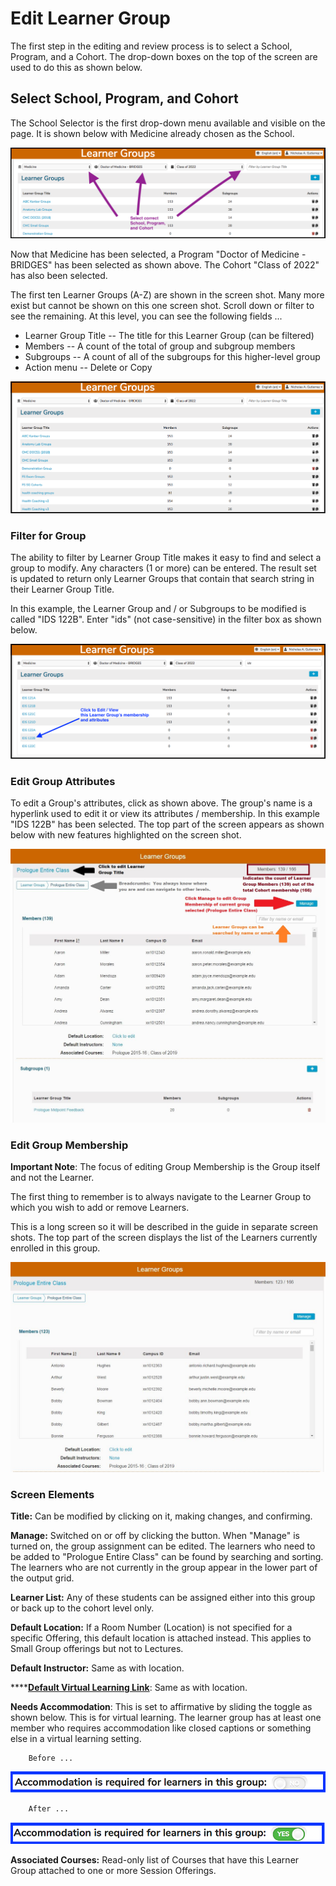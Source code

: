 # Edit Learner Group

The first step in the editing and review process is to select a School, Program, and a Cohort. The drop-down boxes on the top of the screen are used to do this as shown below.

## Select School, Program, and Cohort

The School Selector is the first drop-down menu available and visible on the page. It is shown below with Medicine already chosen as the School.

![Select attributes](../../images/edit_learner_group/select_attributes.png)

Now that Medicine has been selected, a Program "Doctor of Medicine - BRIDGES" has been selected as shown above. The Cohort "Class of 2022" has also been selected.

The first ten Learner Groups (A-Z) are shown in the screen shot. Many more exist but cannot be shown on this one screen shot. Scroll down or filter to see the remaining. At this level, you can see the following fields ...

* Learner Group Title -- The title for this Learner Group (can be filtered)
* Members -- A count of the total of group and subgroup members
* Subgroups -- A count of all of the subgroups for this higher-level group
* Action menu -- Delete or Copy

![List displayed](../../images/edit_learner_group/list_displayed.png)

### Filter for Group

The ability to filter by Learner Group Title makes it easy to find and select a group to modify. Any characters (1 or more) can be entered. The result set is updated to return only Learner Groups that contain that search string in their Learner Group Title.

In this example, the Learner Group and / or Subgroups to be modified is called "IDS 122B". Enter "ids" (not case-sensitive) in the filter box as shown below.

![Filter for group](../../images/edit_learner_group/filter_for_group.png)

### Edit Group Attributes

To edit a Group's attributes, click as shown above. The group's name is a hyperlink used to edit it or view its attributes / membership. In this example "IDS 122B" has been selected. The top part of the screen appears as shown below with new features highlighted on the screen shot.

![Top selected](../../images/edit_learner_group/lg_top_selected.jpg)

### Edit Group Membership

**Important Note**: The focus of editing Group Membership is the Group itself and not the Learner.

The first thing to remember is to always navigate to the Learner Group to which you wish to add or remove Learners.

This is a long screen so it will be described in the guide in separate screen shots. The top part of the screen displays the list of the Learners currently enrolled in this group.

![Top screen](../../images/edit_learner_group/lg_top_screen.jpg)

### Screen Elements

**Title:** Can be modified by clicking on it, making changes, and confirming.

**Manage:** Switched on or off by clicking the button. When "Manage" is turned on, the group assignment can be edited. The learners who need to be added to "Prologue Entire Class" can be found by searching and sorting. The learners who are not currently in the group appear in the lower part of the output grid.

**Learner List:** Any of these students can be assigned either into this group or back up to the cohort level only.

**Default Location:** If a Room Number (Location) is not specified for a specific Offering, this default location is attached instead. This applies to Small Group offerings but not to Lectures.

**Default Instructor:** Same as with location.

****[**Default Virtual Learning Link**](https://iliosproject.gitbook.io/ilios-user-guide/learner-groups/learner-group-defaults#default-virtual-learning-link): Same as with location.

**Needs Accommodation**: This is set to affirmative by sliding the toggle as shown below. This is for virtual learning. The learner group has at least one member who requires accommodation like closed captions or something else in a virtual learning setting.

        Before ...

![Accomodation required - pre-selection](../../images/edit_learner_group/accommodation_req_pre.png)

        After ...

![Accomodation required - post-selection](../../images/edit_learner_group/accommodation_req_post.png)

**Associated Courses:** Read-only list of Courses that have this Learner Group attached to one or more Session Offerings.
